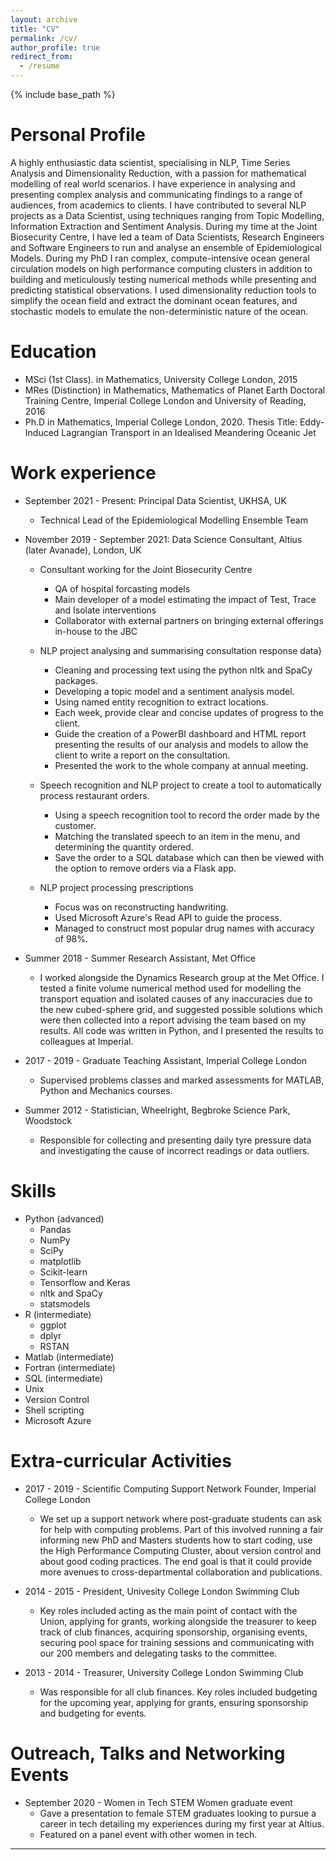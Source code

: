 ```yaml
---
layout: archive
title: "CV"
permalink: /cv/
author_profile: true
redirect_from:
  - /resume
---
```


{% include base_path %}

Personal Profile
======
A highly enthusiastic data scientist, specialising in NLP, Time Series Analysis and Dimensionality Reduction, with a passion for mathematical modelling of real world scenarios. I have experience in analysing and presenting complex analysis and communicating findings to a range of audiences, from academics to clients. I have contributed to several NLP projects as a Data Scientist, using techniques ranging from Topic Modelling, Information Extraction and Sentiment Analysis. During my time at the Joint Biosecurity Centre, I have led a team of Data Scientists, Research Engineers and Software Engineers to run and analyse an ensemble of Epidemiological Models. During my PhD I ran complex, compute-intensive ocean general circulation models on high performance computing clusters in addition to building and meticulously testing numerical methods while presenting and predicting statistical observations. I used dimensionality reduction tools to simplify the ocean field and extract the dominant ocean features, and stochastic models to emulate the non-deterministic nature of the ocean.

Education
======

* MSci (1st Class). in Mathematics, University College London, 2015
* MRes (Distinction) in Mathematics, Mathematics of Planet Earth Doctoral Training Centre, Imperial College London and University of Reading, 2016
* Ph.D in Mathematics, Imperial College London, 2020. Thesis Title: Eddy-Induced Lagrangian Transport in an Idealised Meandering Oceanic Jet

Work experience
======

* September 2021 - Present: Principal Data Scientist, UKHSA, UK
  * Technical Lead of the Epidemiological Modelling Ensemble Team

* November 2019 - September 2021: Data Science Consultant, Altius (later Avanade), London, UK

  * Consultant working for the Joint Biosecurity Centre
    * QA of hospital forcasting models
    * Main developer of a model estimating the impact of Test, Trace and Isolate interventions
    * Collaborator with external partners on bringing external offerings in-house to the JBC
  * NLP project analysing and summarising consultation response data}
    * Cleaning and processing text using the python nltk and SpaCy packages.
    * Developing a topic model and a sentiment analysis model.
    * Using named entity recognition to extract locations.
    * Each week, provide clear and concise updates of progress to the client.
    * Guide the creation of a PowerBI dashboard and HTML report presenting the results of our analysis and models to allow the client to write a report on the consultation.
    * Presented the work to the whole company at annual meeting.

  * Speech recognition and NLP project to create a tool to automatically process restaurant orders.  
    * Using a speech recognition tool to record the order made by the customer.
    * Matching the translated speech to an item in the menu, and determining the quantity ordered.
    * Save the order to a SQL database which can then be viewed with the option to remove orders via a Flask app.

  * NLP project processing prescriptions
    * Focus was on reconstructing handwriting.
    * Used Microsoft Azure's Read API to guide the process.
    * Managed to construct most popular drug names with accuracy of 98\%.

* Summer 2018 - Summer Research Assistant, Met Office
  * I worked alongside the Dynamics Research group at the Met Office. I tested a finite volume numerical method used for modelling the transport equation and isolated causes of any inaccuracies due to the new cubed-sphere grid, and suggested possible solutions which were then collected into a report advising the team based on my results. All code was written in Python, and I presented the results to colleagues at Imperial. 

* 2017 - 2019 - Graduate Teaching Assistant, Imperial College London
  * Supervised problems classes and marked assessments for MATLAB, Python and Mechanics courses.

* Summer 2012 - Statistician, Wheelright, Begbroke Science Park, Woodstock
  * Responsible for collecting and presenting daily tyre pressure data and investigating the cause of incorrect readings or data outliers.
  
Skills
======

* Python (advanced)
  * Pandas
  * NumPy
  * SciPy
  * matplotlib
  * Scikit-learn
  * Tensorflow and Keras
  * nltk and SpaCy
  * statsmodels
* R (intermediate)
  * ggplot
  * dplyr
  * RSTAN
* Matlab (intermediate)
* Fortran (intermediate)
* SQL (intermediate)
* Unix
* Version Control
* Shell scripting
* Microsoft Azure

Extra-curricular Activities
======

* 2017 - 2019 - Scientific Computing Support Network Founder, Imperial College London
  * We set up a support network where post-graduate students can ask for help with computing problems. Part of this involved running a fair informing new PhD and Masters students how to start coding, use the High Performance Computing Cluster, about version control and about good coding practices. The end goal is that it could provide more avenues to cross-departmental collaboration and publications.

* 2014 - 2015 - President, Univesity College London Swimming Club
  * Key roles included acting as the main point of contact with the Union, applying for grants, working alongside the treasurer to keep track of club finances, acquiring sponsorship, organising events, securing pool space for training sessions and communicating with our 200 members and delegating tasks to the committee. 

* 2013 - 2014 - Treasurer, University College London Swimming Club
  * Was responsible for all club finances. Key roles included budgeting for the upcoming year, applying for grants, ensuring sponsorship and budgeting for events.

Outreach, Talks and Networking Events
======

* September 2020 - Women in Tech STEM Women graduate event
  * Gave a presentation to female STEM graduates looking to pursue a career in tech detailing my experiences during my first year at Altius.
  * Featured on a panel event with other women in tech.

-----

